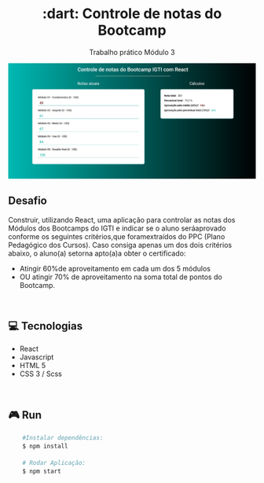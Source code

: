 <h1 align="center"> :dart: <strong>Controle de notas do Bootcamp </strong></h1>
<p align="center">Trabalho prático Módulo 3</p>
<p align="center"><img src="./src/assets/controle-notas.jpg" width="570"></p>

## Desafio

Construir, utilizando React, uma aplicação para controlar as notas dos Módulos dos Bootcamps do IGTI e indicar se o aluno seráaprovado conforme os seguintes critérios,que foramextraídos do PPC (Plano Pedagógico dos Cursos). Caso consiga apenas um dos dois critérios abaixo, o aluno(a) setorna apto(a)a obter o certificado:

- Atingir 60%de aproveitamento em cada um dos 5 módulos
- OU atingir 70% de aproveitamento na soma total de pontos do Bootcamp.

<br />

## :computer: Tecnologias

- React
- Javascript
- HTML 5
- CSS 3 / Scss

<br />

## :video_game: Run

```bash
    #Instalar dependências:
    $ npm install

    # Rodar Aplicação:
    $ npm start
```